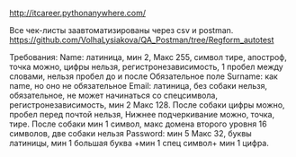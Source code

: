 http://itcareer.pythonanywhere.com/

Все чек-листы заавтоматизированы через csv и postman. https://github.com/VolhaLysiakova/QA_Postman/tree/Regform_autotest

Требования: 
Name: латиница, мин 2, Макс 255, символ тире, апостроф, точка можно,
цифры нельзя, регистронезависимость, 1 пробел между словами, нельзя пробел до и после
Обязательное поле 
Surname: как name, но оно не обязательное 
Email: латиница, без собаки нельзя, обязательное, не может начинаться со спецсимвола, регистронезависимость, мин 2 Макс 128.
После собаки цифры можно, пробел перед почтой нельзя, Нижнее подчеркивание можно, точка, тире. После собаки мин 1 символ, макс домена второго уровня 16 символов, две собаки нельзя
Password: мин 5 Макс 32, буквы латиницы, мин 1 большая буква +мин 1 спец символ+ мин 1 цифра.

